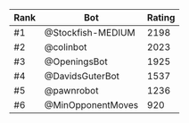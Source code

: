 Rank|Bot|Rating
---|---|---
#1|@Stockfish-MEDIUM|2198
#2|@colinbot|2023
#3|@OpeningsBot|1925
#4|@DavidsGuterBot|1537
#5|@pawnrobot|1236
#6|@MinOpponentMoves|920
